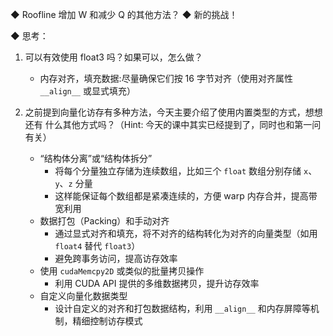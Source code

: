 
◆ Roofline 增加 W 和减少 Q 的其他方法？ 
◆ 新的挑战！ 

◆ 思考： 

1. 可以有效使用 float3 吗？如果可以，怎么做？
	- 内存对齐，填充数据:尽量确保它们按 16 字节对齐（使用对齐属性 `__align__` 或显式填充）

2. 之前提到向量化访存有多种方法，今天主要介绍了使用内置类型的方式，想想还有 什么其他方式吗？（Hint: 今天的课中其实已经提到了，同时也和第一问有关）
	- “结构体分离”或“结构体拆分”
		- 将每个分量独立存储为连续数组，比如三个 `float` 数组分别存储 `x`、`y`、`z` 分量
		- 这样能保证每个数组都是紧凑连续的，方便 warp 内存合并，提高带宽利用
	- 数据打包（Packing）和手动对齐
		-  通过显式对齐和填充，将不对齐的结构转化为对齐的向量类型（如用 `float4` 替代 `float3`）
		- 避免跨事务访问，提高访存效率
	- 使用 `cudaMemcpy2D` 或类似的批量拷贝操作
		- 利用 CUDA API 提供的多维数据拷贝，提升访存效率
	- 自定义向量化数据类型
		- 设计自定义的对齐和打包数据结构，利用 `__align__` 和内存屏障等机制，精细控制访存模式
